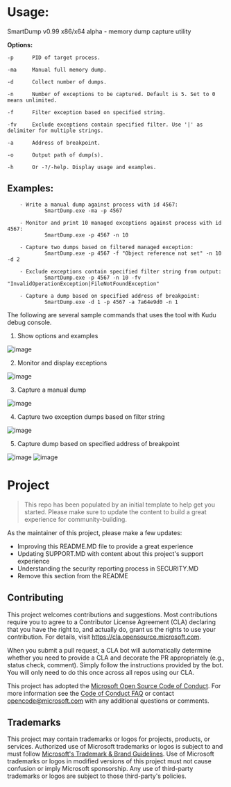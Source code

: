 # Usage:

SmartDump v0.99 x86/x64 alpha - memory dump capture utility

**Options:**

    -p      PID of target process.
 
    -ma     Manual full memory dump.
 
    -d      Collect number of dumps.
 
    -n      Number of exceptions to be captured. Default is 5. Set to 0 means unlimited.
 
    -f      Filter exception based on specified string.
 
    -fv     Exclude exceptions contain specified filter. Use '|' as delimiter for multiple strings.
 
    -a      Address of breakpoint.
 
    -o      Output path of dump(s).
 
    -h      Or -?/-help. Display usage and examples.

Examples:
------------------------------------------

        - Write a manual dump against process with id 4567:
                SmartDump.exe -ma -p 4567

        - Monitor and print 10 managed exceptions against process with id 4567:
                SmartDump.exe -p 4567 -n 10

        - Capture two dumps based on filtered managed exception:
                SmartDump.exe -p 4567 -f "Object reference not set" -n 10 -d 2

        - Exclude exceptions contain specified filter string from output:
                SmartDump.exe -p 4567 -n 10 -fv "InvalidOperationException|FileNotFoundException"

        - Capture a dump based on specified address of breakpoint:
                SmartDump.exe -d 1 -p 4567 -a 7a64e9d0 -n 1

The following are several sample commands that uses the tool with Kudu debug console. 

1) Show options and examples

![image](https://user-images.githubusercontent.com/32285008/121564667-4b07e300-ca4e-11eb-9b7a-ed1ec223ebb5.png)

2) Monitor and display exceptions

![image](https://user-images.githubusercontent.com/32285008/121565037-a934c600-ca4e-11eb-9f3d-f287933ed944.png)

3) Capture a manual dump

![image](https://user-images.githubusercontent.com/32285008/121565536-19434c00-ca4f-11eb-9312-e4e8f6086c4b.png)

4) Capture two exception dumps based on filter string

![image](https://user-images.githubusercontent.com/32285008/121566060-b56d5300-ca4f-11eb-8ff3-5caca299f0b8.png)

5) Capture dump based on specified address of breakpoint

![image](https://user-images.githubusercontent.com/32285008/121567772-8bb52b80-ca51-11eb-8287-916f24678d40.png)
![image](https://user-images.githubusercontent.com/32285008/121567944-b7d0ac80-ca51-11eb-9540-cad30f0fa081.png)

# Project

> This repo has been populated by an initial template to help get you started. Please
> make sure to update the content to build a great experience for community-building.

As the maintainer of this project, please make a few updates:

- Improving this README.MD file to provide a great experience
- Updating SUPPORT.MD with content about this project's support experience
- Understanding the security reporting process in SECURITY.MD
- Remove this section from the README

## Contributing

This project welcomes contributions and suggestions.  Most contributions require you to agree to a
Contributor License Agreement (CLA) declaring that you have the right to, and actually do, grant us
the rights to use your contribution. For details, visit https://cla.opensource.microsoft.com.

When you submit a pull request, a CLA bot will automatically determine whether you need to provide
a CLA and decorate the PR appropriately (e.g., status check, comment). Simply follow the instructions
provided by the bot. You will only need to do this once across all repos using our CLA.

This project has adopted the [Microsoft Open Source Code of Conduct](https://opensource.microsoft.com/codeofconduct/).
For more information see the [Code of Conduct FAQ](https://opensource.microsoft.com/codeofconduct/faq/) or
contact [opencode@microsoft.com](mailto:opencode@microsoft.com) with any additional questions or comments.

## Trademarks

This project may contain trademarks or logos for projects, products, or services. Authorized use of Microsoft 
trademarks or logos is subject to and must follow 
[Microsoft's Trademark & Brand Guidelines](https://www.microsoft.com/en-us/legal/intellectualproperty/trademarks/usage/general).
Use of Microsoft trademarks or logos in modified versions of this project must not cause confusion or imply Microsoft sponsorship.
Any use of third-party trademarks or logos are subject to those third-party's policies.

